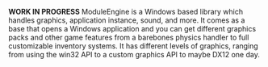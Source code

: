 **WORK IN PROGRESS**
ModuleEngine is a Windows based library which handles graphics, application instance, sound, and more. It comes as a base that opens a Windows application and you can get different graphics packs and other game features from a barebones physics handler to full customizable inventory systems. It has different levels of graphics, ranging from using the win32 API to a custom graphics API to maybe DX12 one day.
